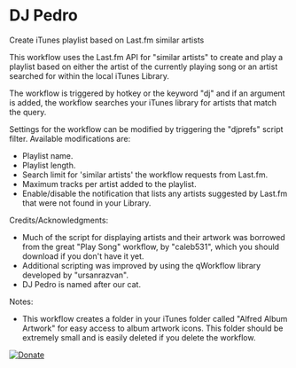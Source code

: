 DJ Pedro
=====================

Create iTunes playlist based on Last.fm similar artists
 
This workflow uses the Last.fm API for "similar artists" to create and play a playlist based on either the artist of the currently playing song or an artist searched for within the local iTunes Library.
  
The workflow is triggered by hotkey or the keyword "dj" and if an argument is added, the workflow searches your iTunes library for artists that match the query.

Settings for the workflow can be modified by triggering the "djprefs" script filter. Available modifications are:
- Playlist name.
- Playlist length.
- Search limit for 'similar artists' the workflow requests from Last.fm.
- Maximum tracks per artist added to the playlist.
- Enable/disable the notification that lists any artists suggested by Last.fm that were not found in your Library.

Credits/Acknowledgments:
- Much of the script for displaying artists and their artwork was borrowed from the great "Play Song" workflow, by "caleb531", which you should download if you don't have it yet.
- Additional scripting was improved by using the qWorkflow library developed by "ursanrazvan".
- DJ Pedro is named after our cat.
 
Notes:
- This workflow creates a folder in your iTunes folder called "Alfred Album Artwork" for easy access to album artwork icons. This folder should be extremely small and is easily deleted if you delete the workflow.


[![Donate](https://img.shields.io/badge/Donate-PayPal-green.svg)](https://www.paypal.com/donate/?hosted_button_id=N67Q99HLLYR9N)

